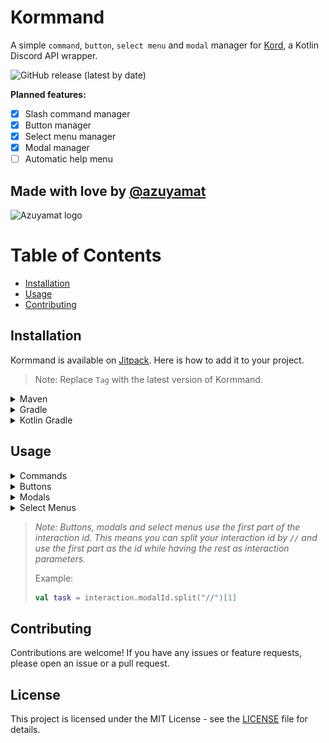 # Kormmand
A simple `command`, `button`, `select menu` and `modal` manager for [Kord](https://github.com/kordlib/kord), a Kotlin Discord 
API 
wrapper.
    
![GitHub release (latest by date)](https://img.shields.io/github/v/release/Azuyamat/Kormmand?style=for-the-badge)

**Planned features:**
- [x] Slash command manager
- [X] Button manager
- [X] Select menu manager
- [X] Modal manager
- [ ] Automatic help menu

## Made with love by [@azuyamat](https://azuyamat.com)
<img src="https://azuyamat.com/api/image/heart.png" width="100" height="100" alt="Azuyamat logo">

# Table of Contents
- [Installation](#installation)
- [Usage](#usage)
- [Contributing](#contributing)

## Installation
Kormmand is available on [Jitpack](https://jitpack.io). Here is how to add it to your project.

> Note: Replace `Tag` with the latest version of Kormmand.

<details>
  <summary>Maven</summary>

#### Repository 
```xml
<repository>
    <id>jitpack.io</id>
    <url>https://jitpack.io</url>
</repository>
```

#### Dependency
```xml
<dependency>
    <groupId>com.github.Azuyamat</groupId>
    <artifactId>Kormmand</artifactId>
    <version>Tag</version>
</dependency>
```
</details>

<details>
  <summary>Gradle</summary>

#### Repository
```groovy
repositories {
    mavenCentral()
    maven { url 'https://jitpack.io' }
}
```

#### Dependency
```groovy
dependencies {
        implementation 'com.github.Azuyamat:Kormmand:Tag'
}
```
</details>

<details>
  <summary>Kotlin Gradle</summary>

#### Repository
```groovy
repositories {
    mavenCentral()
    maven("https://jitpack.io")
}
```

#### Dependency
```groovy
dependencies {
    implementation("com.github.Azuyamat:Kormmand:Tag")
}
```
</details>

## Usage

<details>
  <summary>Commands</summary>

![Command image](img/command.png)

### Creating a command

To create a command, start by initializing a class that extends the `Command` interface.
Don't forget to include `@CommandClass` and `@InteractionClass` annotations. Otherwise, the command won't be registered.
```kotlin
@InteractionClass
@CommandClass
class HelpCommand : Command {
    override val name: String = "help"
    override val description: String = "Show the help menu."

    override suspend fun execute(event: GuildChatInputCommandInteractionCreateEvent) {
        event.interaction.respondPublic {
            content = "This is a test" }
    }
}
```

### Registering commands

For commands to function, they must first be registered. To do this, you must create a `CommandManager` and register 
the commands via their package name.

<details>
  <summary>Multiple command</summary>

#### Global commands
```kotlin
val commandManager = CommandManager(kord).apply {
    registerInteractions("commands")
}
```
#### Guild commands
Registering guild commands only requires that you add the guild id as a parameter.
```kotlin
val commandManager = CommandManager(kord).apply {
    registerInteractions("commands", "GUILDID")
}
```
</details>

### Permission requirements

To add permission requirements to a command, you must add the `permission` property to the command.

```kotlin
@InteractionClass
@CommandClass
class HelpCommand : Command {
    override val name: String = "help"
    override val description: String = "Show the help menu."
    override val permission: Permission = Permission.Administrator

    override suspend fun execute(event: GuildChatInputCommandInteractionCreateEvent) {
        event.interaction.respondPublic {
            content = "You are an admin!" }
    }
}
```

### Adding subcommands

To add subcommands to a command, you must add the `builder` property to the command.

```kotlin
@InteractionClass
@CommandClass
class HelpCommand : Command {
    override val name: String = "help"
    override val description: String = "Show the help menu."
    override val builder: GlobalChatInputCreateBuilder.() -> Unit = {
            subCommand("info", "Get info about a user."){
                user("user", "The user to get info about.")
            }
        }

    override suspend fun execute(event: GuildChatInputCommandInteractionCreateEvent) {
        val interaction = event.interaction
        val c = interaction.command
        val subCommandName = when (c) {
            is RootCommand -> null
            is GroupCommand -> c.name
            is SubCommand -> c.name
        }

        if (subCommandName == "info") {
            interaction.respondPublic {
                content = "This is a test" 
            }
        }
    }
}
```

</details>

<details>
  <summary>Buttons</summary>

![Button image](img/button.png)

### Creating a button

To create a button, start by initializing a class that extends the `Button` interface.
Don't forget to add the `@InteractionClass` annotation. Otherwise, the button won't be registered.
```kotlin
@InteractionClass
class HelpButton : Button {
    override val id: String = "help"
    override val name: String = "help" // Not required for buttons
    override val description: String = "Show the help menu." // Not required for buttons

    override suspend fun execute(event: ButtonInteractionCreateEvent) {
        event.interaction.respondPublic {
            content = "This is a test" }
    }
}
```

### Registering buttons

For a button to function, it must be registered by the bot at runtime. To do this, you must create a `ButtonManager` 
and register the button.

<details>
  <summary>Multiple buttons</summary>

```kotlin
val buttonManager = ButtonManager(kord).apply {
    registerInteractions("buttons")
}
```
</details>

<details>
  <summary>Guild-specific buttons</summary>

Don't know why you'd do this but you can register buttons that will only run in specific guilds

```kotlin
val buttonManager = ButtonManager(kord).apply {
    registerInteractions("buttons", "GUILDID")
}
```
</details>

### Permission requirements

To add permission requirements to a button, you must add the `permission` property to the button.

```kotlin
@InteractionClass
class HelpButton : Button {
    override val name: String = "help" // Not required for buttons
    override val description: String = "Show the help menu." // Not required for buttons
    override val permission: Permission = Permission.Administrator

    override suspend fun execute(event: ButtonInteractionCreateEvent) {
        event.interaction.respondPublic {
            content = "You are an admin!" }
    }
}
```
</details>

<details>
  <summary>Modals</summary>

![Modal image](img/modal.png)

### Creating a modal

To create a modal, start by initializing a class that extends the `Modal` interface.
Don't forget to add the `@InteractionClass` annotation. Otherwise, the modal won't be registered.
```kotlin
@InteractionClass
class HelpModal : Modal {
    override val id: String = "modal"
    override val name: String = "modal" // Not required for modals
    override val description: String = "Show the help menu." // Not required for modals

    override suspend fun execute(event: ModalSubmitInteractionCreateEvent) {
        event.interaction.respondPublic {
            content = "This is a test" }
    }
}
```

### Registering modals

For a modal to function, it must be registered by the bot at runtime. To do this, you must create a `ModalManager`
and register the modal's package.

<details>
  <summary>Multiple modals</summary>

```kotlin
val modalManager = ModalManager(kord).apply {
    registerInteractions("modals")
}
```
</details>

<details>
  <summary>Guild-specific modals</summary>

Don't know why you'd do this but, you can register guild-specific modals

```kotlin
val modalManager = ModalManager(kord).apply {
    registerInteractions("modals", "GUILDID")
}
```
</details>

### Permission requirements

To add permission requirements to a command, you must add the `permission` property to the modal.

```kotlin
@InteractionClass
class HelpModal : Modal {
    override val name: String = "help" // Not required for modals
    override val description: String = "Show the help menu." // Not required for modals
    override val permission: Permission = Permission.Administrator

    override suspend fun execute(event: ModalSubmitInteractionCreateEvent) {
        event.interaction.respondPublic {
            content = "You are an admin!" }
    }
}
```
</details>

<details>
  <summary>Select Menus</summary>

![Menu image](img/menu.png)

### Creating a select menu

To create a select menu, start by initializing a class that extends the `SelectMenu` interface.
Don't forget to add the `@InteractionClass` annotation. Otherwise, the select menu won't be registered.
```kotlin
@InteractionClass
class HelpMenu : SelectMenu {
    override val id: String = "jeff"
    override val name: String = "jeff" // Not required for select menus
    override val description: String = "Show the help menu." // Not required for select menus

    override suspend fun execute(event: SelectMenuInteractionCreateEvent) {
        event.interaction.respondPublic {
            content = "This is a test" }
    }
}
```

### Registering a menu

For a select menu to function, it must be registered by the bot at runtime. To do this, you must create a 
`SelectMenuManager`
and register the select menu's package.

<details>
  <summary>Multiple select menus</summary>

```kotlin
val selectMenuManager = ModalManager(kord).apply {
    registerInteractions("selectMenus")
}
```
</details>

<details>
  <summary>Guild-specific select menus</summary>

Once again, don't know why you'd do this but you can register guild-specific select menus

```kotlin
val selectMenuManager = ModalManager(kord).apply {
    registerInteractions("selectMenus", "GUILDID")
}
```
</details>

### Permission requirements

To add permission requirements to a command, you must add the `permission` property to the select menu.

```kotlin
@InteractionClass
class HelpMenu : SelectMenu {
    override val name: String = "help" // Not required for select menu
    override val description: String = "Show the help menu." // Not required for select menu
    override val permission: Permission = Permission.Administrator

    override suspend fun execute(event: SelectMenuInteractionCreateEvent) {
        event.interaction.respondPublic {
            content = "You are an admin!" }
    }
}
```
</details>

> *Note: Buttons, modals and select menus use the first part of the interaction id. This means you can split your 
> interaction id by `//` and use the first part as the id while having the rest as interaction parameters.*
> 
> Example:
> ```kotlin
> val task = interaction.modalId.split("//")[1]
> ```

## Contributing

Contributions are welcome! If you have any issues or feature requests, please open an issue or a pull request.

## License

This project is licensed under the MIT License - see the [LICENSE](LICENSE) file for details.